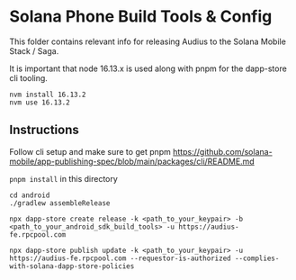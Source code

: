 # Solana Phone Build Tools & Config

This folder contains relevant info for releasing Audius to the Solana Mobile Stack / Saga.

It is important that node 16.13.x is used along with pnpm for the dapp-store cli tooling.

```
nvm install 16.13.2
nvm use 16.13.2
```

## Instructions

Follow cli setup and make sure to get pnpm
https://github.com/solana-mobile/app-publishing-spec/blob/main/packages/cli/README.md

`pnpm install` in this directory

```
cd android
./gradlew assembleRelease

npx dapp-store create release -k <path_to_your_keypair> -b <path_to_your_android_sdk_build_tools> -u https://audius-fe.rpcpool.com

npx dapp-store publish update -k <path_to_your_keypair> -u https://audius-fe.rpcpool.com --requestor-is-authorized --complies-with-solana-dapp-store-policies
```


